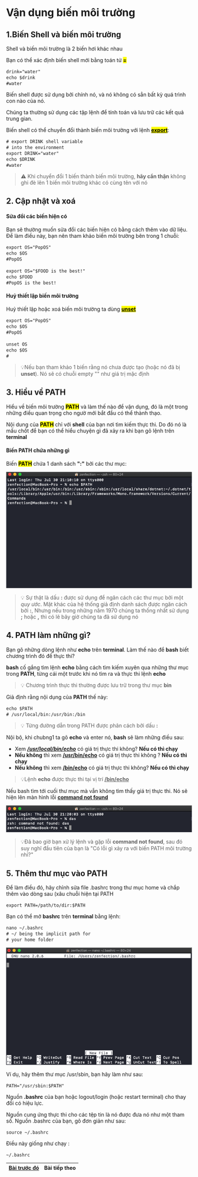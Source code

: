 # Vận dụng biến môi trường

## 1.Biến Shell và biến môi trường

Shell và biến môi trường là 2 biến hơi khác nhau

Bạn có thể xác định biến shell mới bằng toán tử **<mark>=</mark>**

```shell
drink="water"
echo $drink
#water
```

Biến shell được sử dụng bởi chính nó, và  nó không có sẳn bất kỳ quá trình con nào của nó.

Chúng ta thường sử dụng các tập lệnh để tính toán và lưu trữ các kết quả trung gian.

Biến shell có thể chuyển đổi thành biến môi trường với lệnh **<mark><u>export</u></mark>**:

```shell
# export DRINK shell variable
# into the environment
export DRINK="water"
echo $DRINK
#water
```

> ⚠️ Khi chuyển đổi 1 biến thành biến môi trường, **hãy cẩn thận** không ghi đè lên 1 biến môi trường khác có cùng tên với nó

## 2. Cập nhật và xoá

#### Sửa đổi các biến hiện có

Bạn sẽ thường muốn sửa đổi các biến hiện có bằng cách thêm vào dữ liệu. Để làm điều này, bạn nên tham khảo biến môi trường bên trong 1 chuỗi: 

```shell
export OS="PopOS"
echo $OS
#PopOS

export OS="$FOOD is the best!"
echo $FOOD
#PopOS is the best!
```

#### Huỷ thiết lập biến môi trường

Huỷ thiết lập hoặc xoá biến môi trường ta dùng **<mark><u>unset</u></mark>**

```shell
export OS="PopOS"
echo $OS
#PopOS

unset OS
echo $OS
#
```

> 💡Nếu bạn tham khảo 1 biến rằng nó chưa được tạo (hoặc nó đã bị **unset**). Nó sẽ có chuỗi empty "" như giá trị mặc định

## 3. Hiểu vể PATH

Hiểu về biến môi trường **<mark>PATH</mark>** và làm thế nào để vận dụng, đó là một trong những điều quan trọng cho ngườ mới bắt đầu có thể thành thạo.

Nội dung của **<mark>PATH</mark>** chỉ với **shell** của bạn nơi tìm kiếm thực thi. Do đó nó là mấu chốt để bạn có thể hiểu chuyện gì đã xảy ra khi bạn gõ lệnh trên **terminal** 

#### Biến PATH chứa những gì

Biến **<mark>PATH</mark>** chứa 1 danh sách **":"** bởi các thư mục:

<img src="https://raw.githubusercontent.com/Zenfection/Image/master/2020/07/30-21-20-24-A%CC%89nh%20chu%CC%A3p%20Ma%CC%80n%20hi%CC%80nh%202020-07-30%20lu%CC%81c%2021.20.20.png" title="" alt="Ảnh chụp Màn hình 2020-07-30 lúc 21.20.20.png" width="522">

> 💡 Sự thật là dấu **:** được sử dụng để ngăn cách các thư mục bởi một *quy ước*. Mặt khác của hệ thống giả định danh sách được ngăn cách bởi **:**, Nhưng nếu trong những năm 1970 chúng ta thống nhất sử dụng **;** hoặc **,** thì có lẽ bây giờ chúng ta đã sử dụng nó

## 4. PATH làm những gì?

Bạn gõ những dòng lệnh như **echo** trên **terminal**. Làm thế nào để **bash** biết chương trình đó để thực thi?

**bash** cố gắng tìm lệnh **echo** bằng cách tìm kiếm xuyên qua những thư mục trong **PATH**, từng cái một trước khi nó tìm ra và thực thi lệnh **echo**

> 💡 Chương trình thực thi thường được lưu trữ trong thư mục **bin**

Giả định rằng nội dụng của **PATH** thế này:

```shell
echo $PATH
# /usr/local/bin:/usr/bin:/bin
```

> 💡 Từng đường dẫn trong PATH được phân cách bởi dấu **:**

Nội bộ, khi chubng1 ta gõ **echo** và enter nó, **bash** sẽ làm những điều sau:

- Xem ***<u>/usr/local/bin/echo</u>*** có giá trị thực thi không? **Nếu có thì chạy**
- **Nếu không** thì xem **<u>/usr/bin/echo</u>** có giá trị thực thi không ? **Nếu có thì chạy**
- **Nếu không** thì xem **<u>/bin/echo</u>** có giá trị thực thi không? **Nếu có thì chạy**

> 💡Lệnh **echo** được thực thi tại vị trí **<u>/bin/echo</u>**

Nếu bash tìm tới cuối thư mục mà vẫn không tìm thấy giá trị thực thi. Nó sẽ hiện lên màn hình lỗi **<u>command not found</u>**

![Ảnh chụp Màn hình 2020-07-30 lúc 21.38.26.png](https://raw.githubusercontent.com/Zenfection/Image/master/2020/07/30-21-38-30-A%CC%89nh%20chu%CC%A3p%20Ma%CC%80n%20hi%CC%80nh%202020-07-30%20lu%CC%81c%2021.38.26.png)

> 💡Đã bao giờ bạn xử lý lệnh và gặp lỗi **command not found**, sau đó suy nghĩ đầu tiên của bạn là "Có lỗi gì xảy ra với biến PATH môi trường nhỉ?"

## 5. Thêm thư mục vào PATH

Để làm điều đó, hãy chỉnh sửa file .bashrc trong thư mục home và chắp thêm vào dòng sau (xâu chuỗi hiện tại PATH 

```shell
export PATH=/path/to/dir:$PATH
```

Bạn có thể mở **bashrc** trên **terminal** bằng lệnh:

```shell
nano ~/.bashrc
# ~/ being the implicit path for
# your home folder
```

<img src="https://raw.githubusercontent.com/Zenfection/Image/master/2020/07/30-21-46-34-A%CC%89nh%20chu%CC%A3p%20Ma%CC%80n%20hi%CC%80nh%202020-07-30%20lu%CC%81c%2021.46.30.png" title="" alt="Ảnh chụp Màn hình 2020-07-30 lúc 21.46.30.png" width="549">

Ví dụ, hãy thêm thư mục /usr/sbin, bạn hãy làm như sau:

```shell
PATH="/usr/sbin:$PATH"
```

Nguồn **.bashrc** của bạn hoặc logout/login (hoặc restart terminal) cho thay đổi có hiệu lực.

Nguồn cung ứng thực thi cho các tệp tin là nó được đưa nó như một tham số. Nguồn .bashrc của bạn, gõ đơn giản như sau:

```shell
source ~/.bashrc
```

Điều này giống như chạy :

```shell
~/.bashrc
```

| [Bài trước đó](https://github.com/Zenfection/Linux/blob/master/2.Biến%20môi%20trường.md) | Bài tiếp theo |
| ---------------------------------------------------------------------------------------- |:------------- |
